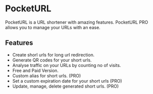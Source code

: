 # PocketURL

PocketURL is a URL shortener with amazing features. PocketURL PRO allows you to manage your URLs with an ease.

## Features

* Create shorl urls for long url redirection.
* Generate QR codes for your short urls.
* Analyse traffic on your URLs by counting no of visits.
* Free and Paid Version.
* Custom alias for short urls. (PRO)
* Set a custom expiration date for your short urls (PRO)
* Update, manage, delete generated short urls. (PRO)
